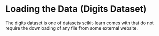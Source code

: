 # Loading the Data (Digits Dataset)

The digits dataset is one of datasets scikit-learn comes with that do not require the downloading of any file from some external website. 
